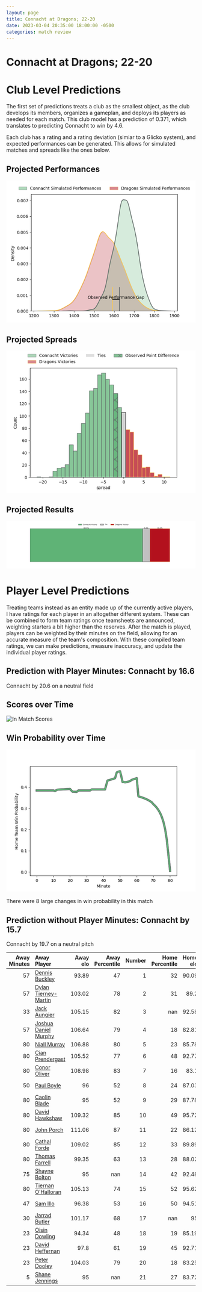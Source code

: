```yaml
---  
layout: page  
title: Connacht at Dragons; 22-20  
date: 2023-03-04 20:35:00 18:00:00 -0500  
categories: match review  
---
```

# Connacht at Dragons; 22-20

# Club Level Predictions


The first set of predictions treats a club as the smallest object, as the club develops its members, organizes a gameplan, and deploys its players as needed for each match. This club model has a prediction of 0.371, which translates to predicting Connacht to win by 4.6.

Each club has a rating and a rating deviation (simiar to a Glicko system), and expected performances can be generated. This allows for simulated matches and spreads like the ones below.
## Projected Performances


![Projected Performances](plots/performances_2023-03-04-Dragons-Connacht.png)
## Projected Spreads


![Projected Spreads](plots/spreads_2023-03-04-Dragons-Connacht.png)
## Projected Results


![Projected Results](plots/resultbar_2023-03-04-Dragons-Connacht.png)
# Player Level Predictions


Treating teams instead as an entity made up of the currently active players, I have ratings for each player in an altogether different system. These can be combined to form team ratings once teamsheets are announced, weighting starters a bit higher than the reserves. After the match is played, players can be weighted by their minutes on the field, allowing for an accurate measure of the team's composition. With these compiled team ratings, we can make predictions, measure inaccuracy, and update the individual player ratings.
## Prediction with Player Minutes: Connacht by 16.6


Connacht by 20.6 on a neutral field
## Scores over Time


![In Match Scores](plots/recap_scores_2023-03-04-Dragons-Connacht.png)
## Win Probability over Time


![In Match Predictions](plots/recap_prob_2023-03-04-Dragons-Connacht.png)

There were 8 large changes in win probability in this match
## Prediction without Player Minutes: Connacht by 15.7


Connacht by 19.7 on a neutral pitch



|   Away Minutes | Away Player                                                             |   Away elo |   Away Percentile |   Number |   Home Percentile |   Home elo | Home Player                                                       |   Home Minutes |
|---------------:|:------------------------------------------------------------------------|-----------:|------------------:|---------:|------------------:|-----------:|:------------------------------------------------------------------|---------------:|
|             57 | [Dennis Buckley](..//playerfiles//DennisBuckley_cleaned.md)             |      93.89 |                47 |        1 |                32 |      90.09 | [Rhodri Jones](..//playerfiles//RhodriJones_cleaned.md)           |             70 |
|             57 | [Dylan Tierney-Martin](..//playerfiles//DylanTierney-Martin_cleaned.md) |     103.02 |                78 |        2 |                31 |      89.2  | [Bradley Roberts](..//playerfiles//BradleyRoberts_cleaned.md)     |             51 |
|             33 | [Jack Aungier](..//playerfiles//JackAungier_cleaned.md)                 |     105.15 |                82 |        3 |               nan |      92.58 | [Leon Brown](..//playerfiles//LeonBrown_cleaned.md)               |             53 |
|             57 | [Joshua Daniel Murphy](..//playerfiles//JoshuaDanielMurphy_cleaned.md)  |     106.64 |                79 |        4 |                18 |      82.81 | [Matthew Screech](..//playerfiles//MatthewScreech_cleaned.md)     |             80 |
|             80 | [Niall Murray](..//playerfiles//NiallMurray_cleaned.md)                 |     106.88 |                80 |        5 |                23 |      85.78 | [Ben Carter](..//playerfiles//BenCarter_cleaned.md)               |             80 |
|             80 | [Cian Prendergast](..//playerfiles//CianPrendergast_cleaned.md)         |     105.52 |                77 |        6 |                48 |      92.77 | [Aaron Wainwright](..//playerfiles//AaronWainwright_cleaned.md)   |             57 |
|             80 | [Conor Oliver](..//playerfiles//ConorOliver_cleaned.md)                 |     108.98 |                83 |        7 |                16 |      83.1  | [Taine Basham](..//playerfiles//TaineBasham_cleaned.md)           |             51 |
|             50 | [Paul Boyle](..//playerfiles//PaulBoyle_cleaned.md)                     |      96    |                52 |        8 |                24 |      87.03 | [Ross Moriarty](..//playerfiles//RossMoriarty_cleaned.md)         |             80 |
|             80 | [Caolin Blade](..//playerfiles//CaolinBlade_cleaned.md)                 |      95    |                52 |        9 |                29 |      87.78 | [Rhodri Williams](..//playerfiles//RhodriWilliams_cleaned.md)     |             80 |
|             80 | [David Hawkshaw](..//playerfiles//DavidHawkshaw_cleaned.md)             |     109.32 |                85 |       10 |                49 |      95.72 | [Will Reed](..//playerfiles//WillReed_cleaned.md)                 |             61 |
|             80 | [John Porch](..//playerfiles//JohnPorch_cleaned.md)                     |     111.06 |                87 |       11 |                22 |      86.12 | [Ashton Hewitt](..//playerfiles//AshtonHewitt_cleaned.md)         |             80 |
|             80 | [Cathal Forde](..//playerfiles//CathalForde_cleaned.md)                 |     109.02 |                85 |       12 |                33 |      89.89 | [Max Clark](..//playerfiles//MaxClark_cleaned.md)                 |             80 |
|             80 | [Thomas Farrell](..//playerfiles//ThomasFarrell_cleaned.md)             |      99.35 |                63 |       13 |                28 |      88.02 | [Steffan Hughes](..//playerfiles//SteffanHughes_cleaned.md)       |             80 |
|             75 | [Shayne Bolton](..//playerfiles//ShayneBolton_cleaned.md)               |      95    |               nan |       14 |                42 |      92.48 | [Jared Lee Rosser](..//playerfiles//JaredLeeRosser_cleaned.md)    |             80 |
|             80 | [Tiernan O'Halloran](..//playerfiles//TiernanO'Halloran_cleaned.md)     |     105.13 |                74 |       15 |                52 |      95.62 | [Angus O'Brien](..//playerfiles//AngusO'Brien_cleaned.md)         |             80 |
|             47 | [Sam Illo](..//playerfiles//SamIllo_cleaned.md)                         |      96.38 |                53 |       16 |                50 |      94.51 | [Harri Keddie](..//playerfiles//HarriKeddie_cleaned.md)           |             29 |
|             30 | [Jarrad Butler](..//playerfiles//JarradButler_cleaned.md)               |     101.17 |                68 |       17 |               nan |      95    | [Elliott Dee](..//playerfiles//ElliottDee_cleaned.md)             |             29 |
|             23 | [Oisin Dowling](..//playerfiles//OisinDowling_cleaned.md)               |      94.34 |                48 |       18 |                19 |      85.19 | [Lloyd Fairbrother](..//playerfiles//LloydFairbrother_cleaned.md) |             27 |
|             23 | [David Heffernan](..//playerfiles//DavidHeffernan_cleaned.md)           |      97.8  |                61 |       19 |                45 |      92.71 | [George Nott](..//playerfiles//GeorgeNott_cleaned.md)             |             23 |
|             23 | [Peter Dooley](..//playerfiles//PeterDooley_cleaned.md)                 |     104.03 |                79 |       20 |                18 |      83.25 | [Sam Davies](..//playerfiles//SamDavies_cleaned.md)               |             19 |
|              5 | [Shane Jennings](..//playerfiles//ShaneJennings_cleaned.md)             |      95    |               nan |       21 |                27 |      83.72 | [Aki Seiuli](..//playerfiles//AkiSeiuli_cleaned.md)               |             10 |


